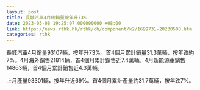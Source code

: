 ```yaml
---
layout: post
title: 長城汽車4月總銷量按年升73%
date: 2023-05-08 19:25:07.000000000 +08:00
link: https://news.rthk.hk/rthk/ch/component/k2/1699731-20230508.htm
categories: rthk
---
```


長城汽車4月銷量93107輛，按年升73%。首4個月累計銷量31.3萬輛，按年跌約7%。4月海外銷售21814輛，首4個月累計銷售近7.4萬輛。4月新能源車銷售14863輛，首4個月累計銷售近4.3萬輛。

上月產量93301輛，按年升近69%。首4個月累計產量約31.7萬輛，按年跌7%。
